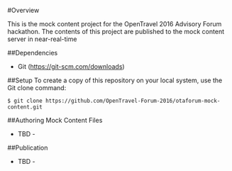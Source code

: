 #Overview

This is the mock content project for the OpenTravel 2016 Advisory Forum hackathon.  The contents of this project are published to the mock content server in near-real-time

##Dependencies
* Git (https://git-scm.com/downloads)


##Setup
To create a copy of this repository on your local system, use the Git clone command:

```
$ git clone https://github.com/OpenTravel-Forum-2016/otaforum-mock-content.git
```

##Authoring Mock Content Files
- TBD -


##Publication
- TBD -
